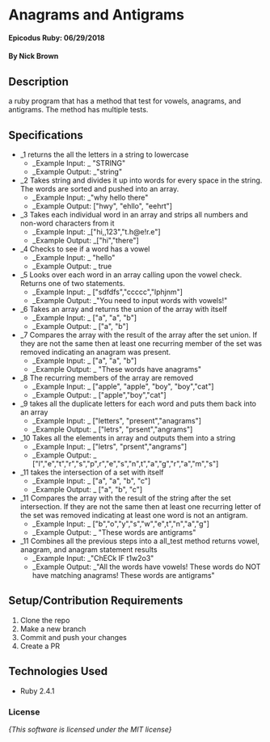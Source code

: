 # Anagrams and Antigrams

#### Epicodus Ruby: 06/29/2018

#### By Nick Brown
## Description
a ruby program that has a method that test for vowels, anagrams, and antigrams. The method has multiple tests.

## Specifications
* _1  returns the all the letters in a string to lowercase
  - _Example Input: _ "STRING"
  - _Example Output: _"string"
* _2 Takes string and divides it up into words for every space in the string. The words are sorted and pushed into an array.
  - _Example Input: _"why hello there"
  - _Example Output: ["hwy", "ehllo", "eehrt"]
* _3 Takes each individual word in an array and strips all numbers and non-word characters from it
  - _Example Input: _["hi,,123","t.h@e!r.e"]
  - _Example Output: _["hi","there"]
* _4 Checks to see if a word has a vowel
  - _Example Input: _ "hello"
  - _Example Output: _ true
* _5 Looks over each word in an array calling upon the vowel check. Returns one of two statements.
  - _Example Input: _ ["sdfdfs","ccccc","lphjnm"]
  - _Example Output: _"You need to input words with vowels!"
* _6 Takes an array and returns the union of the array with itself
  - _Example Input: _ ["a", "a", "b"]
  - _Example Output: _ ["a", "b"]
* _7 Compares the array with the result of the array after the set union. If they are not the same then at least one recurring member of the set was removed indicating an anagram was present.
  - _Example Input: _ ["a", "a", "b"]
  - _Example Output: _ "These words have anagrams"
* _8 The recurring members of the array are removed
  - _Example Input: _ ["apple", "apple", "boy", "boy","cat"]
  - _Example Output: _ ["apple","boy","cat"]
* _9 takes all the duplicate letters for each word and puts them back into an array
  - _Example Input: _ ["letters", "present","anagrams"]
  - _Example Output: _ ["letrs", "prsent","angrams"]
* _10 Takes all the elements in array and outputs them into a string
  - _Example Input: _ ["letrs", "prsent","angrams"]
  - _Example Output: _ ["l","e","t","r","s","p",r","e","s","n",t","a","g","r","a","m","s"]
* _11 takes the intersection of a set with itself
  - _Example Input: _ ["a", "a", "b", "c"]
  - _Example Output: _ ["a", "b", "c"]
* _11 Compares the array with the result of the string after the set intersection. If they are not the same then at least one recurring letter of the set was removed indicating at least one word is not an antigram.
  - _Example Input: _ ["b","o","y","s","w","e",t","n","a","g"]
  - _Example Output: _ "These words are antigrams"
* _11 Combines all the previous steps into a all_test method returns vowel, anagram, and anagram statement results
  - _Example Input: _"ChECk IF t1w2o3"
  - _Example Output: _"All the words have vowels! These words do NOT have matching anagrams! These words are antigrams"

## Setup/Contribution Requirements

1. Clone the repo
1. Make a new branch
1. Commit and push your changes
1. Create a PR

## Technologies Used

* Ruby 2.4.1

### License

*{This software is licensed under the MIT license}*
